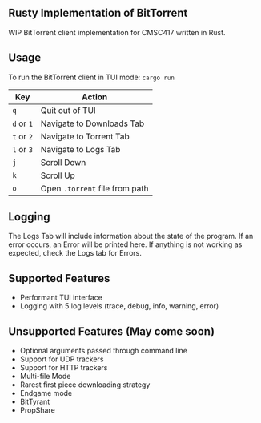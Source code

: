 ## Rusty Implementation of BitTorrent 
WIP BitTorrent client implementation for CMSC417 written in Rust.

## Usage
To run the BitTorrent client in TUI mode: 
`cargo run`


| Key | Action |
| -------- | ------- |
| `q`  | Quit out of TUI |
| `d` or `1` | Navigate to Downloads Tab |
| `t` or `2` | Navigate to Torrent Tab |
| `l` or `3` | Navigate to Logs Tab |
| `j` | Scroll Down |
| `k` | Scroll Up |
| `o` | Open `.torrent` file from path |

## Logging
The Logs Tab will include information about the state of the program. If an error occurs, an Error will be printed here.
If anything is not working as expected, check the Logs tab for Errors.

## Supported Features
- Performant TUI interface
- Logging with 5 log levels (trace, debug, info, warning, error)

## Unsupported Features (May come soon)
- Optional arguments passed through command line
- Support for UDP trackers
- Support for HTTP trackers
- Multi-file Mode
- Rarest first piece downloading strategy
- Endgame mode
- BitTyrant
- PropShare

